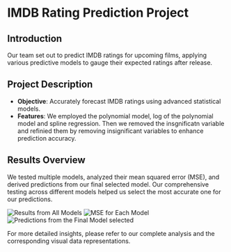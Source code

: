 # IMDB Rating Prediction Project

## Introduction
Our team set out to predict IMDB ratings for upcoming films, applying various predictive models to gauge their expected ratings after release.

## Project Description
- **Objective**: Accurately forecast IMDB ratings using advanced statistical models.
- **Features**: We employed the polynomial model, log of the polynomial model and spline regression. Then we removed the insgnificatn variable and refinied them by removing insignificant variables to enhance prediction accuracy.

## Results Overview
We tested multiple models, analyzed their mean squared error (MSE), and derived predictions from our final selected model. Our comprehensive testing across different models helped us select the most accurate one for our predictions.

![Results from All Models](https://github.com/rohankumar586/IMDB_Rating_Predictions/assets/142628516/72c1e936-0225-432d-a74c-ee0428362699) <!-- Please replace link-to-image with the actual URL where the image is hosted -->
![MSE for Each Model](https://github.com/rohankumar586/IMDB_Rating_Predictions/assets/142628516/2c036e9b-95e8-4066-8d7c-403ca4064672) <!-- Please replace link-to-image with the actual URL where the image is hosted -->
![Predictions from the Final Model selected](https://github.com/rohankumar586/IMDB_Rating_Predictions/assets/142628516/a098ca50-7adf-43be-902d-6686664adf0a) <!-- Please replace link-to-image with the actual URL where the image is hosted -->

For more detailed insights, please refer to our complete analysis and the corresponding visual data representations.
